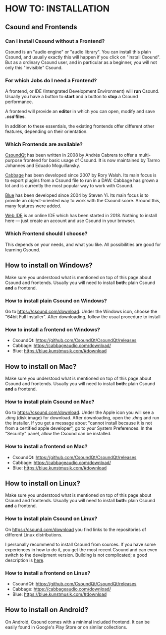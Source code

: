 # HOW TO: INSTALLATION

## Csound and Frontends

### Can I install Csound without a Frontend?

Csound is an "audio engine" or "audio library".
You can install this plain Csound, and usually exactly this will happen if
you click on "install Csound".
But as a ordinary Csound user, and in particular as a beginner, you will not
only this "invisible" Csound.

### For which Jobs do I need a Frontend?

A frontend, or IDE (Intengrated Development Environment) will **run** Csound.
Usually you have a button to **start** and a button to **stop** a Csound
performance.

A frontend will provide an **editor** in which you can open, modify and save
**_.csd_ files**.

In addition to these essentials, the existing frontends offer different other
features, depending on their orientation.

### Which Frontends are available?

[CsoundQt](http://csoundqt.github.io) has been written in 2008 by Andrés Cabrera
to offer a multi-purpose frontend for basic usage of Csound. It is now maintained
by Tarmo Johannes and Eduado Moguillansky.

[Cabbage](https://cabbageaudio.com) has been developed since 2007 by Rory Walsh.
Its main focus is to export plugins from a Csound file to run in a DAW. Cabbage
has grown a lot and is currently the most popular way to work with Csound.

[Blue](https://blue.kunstmusik.com/) has been developed since 2004 by Steven Yi.
Its main focus is to provide an object-oriented way to work with the Csound
score. Around this, many features were added.

[Web IDE](https://ide.csound.com/) is an online IDE which has been started in
2018. Nothing to install here — just create an account and use Csound in your
browser.

### Which Frontend should I choose?

This depends on your needs, and what you like.
All possibilities are good for learning Csound.

## How to install on Windows?

Make sure you understood what is mentioned on top of this page about Csound 
and frontends. Usually you will need to install **both**: plain Csound **and**
a frontend.

### How to install plain Csound on Windows?

Go to <https://csound.com/download>.
Under the Windows icon, choose the "64bit Full Installer".
After downloading, follow the usual procedure to install

### How to install a frontend on Windows?

- CsoundQt: <https://github.com/CsoundQt/CsoundQt/releases>
- Cabbage: <https://cabbageaudio.com/download/>
- Blue: <https://blue.kunstmusik.com/#download>

## How to install on Mac?

Make sure you understood what is mentioned on top of this page about Csound 
and frontends. Usually you will need to install **both**: plain Csound **and**
a frontend.

### How to install plain Csound on Mac?

Go to <https://csound.com/download>.
Under the Apple icon you will see a _.dmg_ (disk image) for download.
After downloading, open the _.dmg_ and run the installer.
If you get a message about "cannot install because it is not from a certified
apple developer", go to your System Preferences. In the "Security" panel,
allow the Csound can be installed.

### How to install a frontend on Mac?

- CsoundQt: <https://github.com/CsoundQt/CsoundQt/releases>
- Cabbage: <https://cabbageaudio.com/download/>
- Blue: <https://blue.kunstmusik.com/#download>

## How to install on Linux?

Make sure you understood what is mentioned on top of this page about Csound 
and frontends. Usually you will need to install **both**: plain Csound **and**
a frontend.

### How to install plain Csound on Linux?

On <https://csound.com/download> you find links to the repositories of different
Linux distributions.

I personally recommend to install Csound from sources. If you have some experiences
in how to do it, you get the most recent Csound and can even switch to the develpment
version. Building is not complicated; a good description is
[here](https://github.com/csound/csound/blob/develop/BUILD.md#debian).

### How to install a frontend on Linux?

- CsoundQt: <https://github.com/CsoundQt/CsoundQt/releases>
- Cabbage: <https://cabbageaudio.com/download/>
- Blue: <https://blue.kunstmusik.com/#download>

## How to install on Android?

On Android, Csound comes with a minimal included frontend.
It can be easily found in Google's Play Store or on similar collections.
